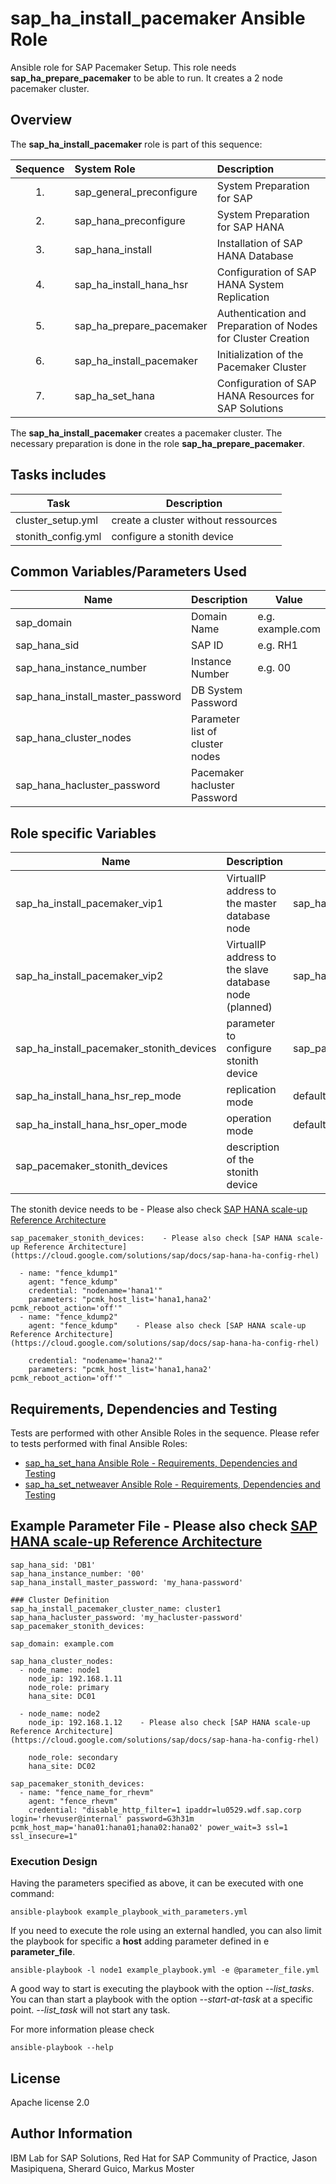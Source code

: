 # sap_ha_install_pacemaker Ansible Role

Ansible role for SAP Pacemaker Setup. This role needs **sap_ha_prepare_pacemaker** to be able to run. It creates a 2 node pacemaker cluster.

## Overview

The **sap_ha_install_pacemaker** role is part of this sequence:

| Sequence | System Role              | Description                                                  |
| :------: | :----------------------- | :----------------------------------------------------------- |
|    1.    | sap_general_preconfigure | System Preparation for SAP                                   |
|    2.    | sap_hana_preconfigure    | System Preparation for SAP HANA                              |
|    3.    | sap_hana_install         | Installation of SAP HANA Database                            |
|    4.    | sap_ha_install_hana_hsr  | Configuration of SAP HANA System Replication                 |
|    5.    | sap_ha_prepare_pacemaker | Authentication and Preparation of Nodes for Cluster Creation |
|    6.    | sap_ha_install_pacemaker | Initialization of the Pacemaker Cluster                      |
|    7.    | sap_ha_set_hana          | Configuration of SAP HANA Resources for SAP Solutions        |

The **sap_ha_install_pacemaker** creates a pacemaker cluster.
The necessary preparation is done in the role **sap_ha_prepare_pacemaker**.

## Tasks includes

| Task               | Description                         |
| ------------------ | ----------------------------------- |
| cluster_setup.yml  | create a cluster without ressources |
| stonith_config.yml | configure a stonith device          |

## Common Variables/Parameters Used

| Name                             | Description                     | Value            |
| -------------------------------- | ------------------------------- | ---------------- |
| sap_domain                       | Domain Name                     | e.g. example.com |
| sap_hana_sid                     | SAP ID                          | e.g. RH1         |
| sap_hana_instance_number         | Instance Number                 | e.g. 00          |
| sap_hana_install_master_password | DB System Password              |
| sap_hana_cluster_nodes           | Parameter list of cluster nodes |
| sap_hana_hacluster_password      | Pacemaker hacluster Password    |

## Role specific Variables

| Name                                     | Description                                            | Value                         |
| ---------------------------------------- | ------------------------------------------------------ | ----------------------------- |
| sap_ha_install_pacemaker_vip1            | VirtualIP address to the master database node          | sap_hana_vip1                 |
| sap_ha_install_pacemaker_vip2            | VirtualIP address to the slave database node (planned) | sap_hana_vip2                 |
| sap_ha_install_pacemaker_stonith_devices | parameter to configure stonith device                  | sap_pacemaker_stonith_devices |
| sap_ha_install_hana_hsr_rep_mode         | replication mode                                       | default is sync               |
| sap_ha_install_hana_hsr_oper_mode        | operation mode                                         | default is logreplay          |
| sap_pacemaker_stonith_devices            | description of the stonith device                      |

The stonith device needs to be - Please also check [SAP HANA scale-up Reference Architecture](https://cloud.google.com/solutions/sap/docs/sap-hana-ha-config-rhel)

```
sap_pacemaker_stonith_devices:    - Please also check [SAP HANA scale-up Reference Architecture](https://cloud.google.com/solutions/sap/docs/sap-hana-ha-config-rhel)

  - name: "fence_kdump1"
    agent: "fence_kdump"
    credential: "nodename='hana1'"
    parameters: "pcmk_host_list='hana1,hana2' pcmk_reboot_action='off'"
  - name: "fence_kdump2"
    agent: "fence_kdump"    - Please also check [SAP HANA scale-up Reference Architecture](https://cloud.google.com/solutions/sap/docs/sap-hana-ha-config-rhel)

    credential: "nodename='hana2'"
    parameters: "pcmk_host_list='hana1,hana2' pcmk_reboot_action='off'"

```

## Requirements, Dependencies and Testing

Tests are performed with other Ansible Roles in the sequence. Please refer to tests performed with final Ansible Roles:
- [sap_ha_set_hana Ansible Role - Requirements, Dependencies and Testing](../sap_ha_set_hana/README.md#requirements-dependencies-and-testing)
- [sap_ha_set_netweaver Ansible Role - Requirements, Dependencies and Testing](../sap_ha_set_netweaver/README.md#requirements-dependencies-and-testing)

## Example Parameter File - Please also check [SAP HANA scale-up Reference Architecture](https://cloud.google.com/solutions/sap/docs/sap-hana-ha-config-rhel)

```
sap_hana_sid: 'DB1'
sap_hana_instance_number: '00'
sap_hana_install_master_password: 'my_hana-password'

### Cluster Definition
sap_ha_install_pacemaker_cluster_name: cluster1
sap_hana_hacluster_password: 'my_hacluster-password'
sap_pacemaker_stonith_devices:

sap_domain: example.com

sap_hana_cluster_nodes:
  - node_name: node1
    node_ip: 192.168.1.11
    node_role: primary
    hana_site: DC01

  - node_name: node2
    node_ip: 192.168.1.12    - Please also check [SAP HANA scale-up Reference Architecture](https://cloud.google.com/solutions/sap/docs/sap-hana-ha-config-rhel)

    node_role: secondary
    hana_site: DC02

sap_pacemaker_stonith_devices:
  - name: "fence_name_for_rhevm"
    agent: "fence_rhevm"
    credential: "disable_http_filter=1 ipaddr=lu0529.wdf.sap.corp login='rhevuser@internal' password=G3h31m pcmk_host_map='hana01:hana01;hana02:hana02' power_wait=3 ssl=1 ssl_insecure=1"

```

### Execution Design

Having the parameters specified as above, it can be executed with one command:

```
ansible-playbook example_playbook_with_parameters.yml
```

If you need to execute the role using an external handled, you can also limit the playbook for
specific a **host** adding parameter defined in e **parameter_file**.

```
ansible-playbook -l node1 example_playbook.yml -e @parameter_file.yml
```

A good way to start is executing the playbook with the option _--list_tasks_. You can than start a
playbook with the option _--start-at-task_ at a specific point. _--list_task_ will not start any
task.

For more information please check

```
ansible-playbook --help
```

## License

Apache license 2.0

## Author Information

IBM Lab for SAP Solutions, Red Hat for SAP Community of Practice, Jason Masipiquena, Sherard Guico, Markus Moster
